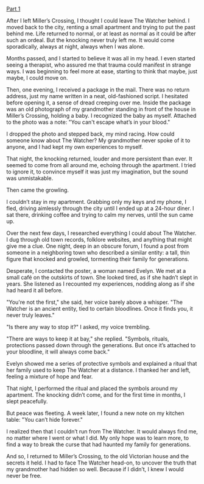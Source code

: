 [Part 1](https://www.reddit.com/r/nosleep/s/UEy1dGh9by)

After I left Miller’s Crossing, I thought I could leave The Watcher behind. I moved back to the city, renting a small apartment and trying to put the past behind me. Life returned to normal, or at least as normal as it could be after such an ordeal. But the knocking never truly left me. It would come sporadically, always at night, always when I was alone.

Months passed, and I started to believe it was all in my head. I even started seeing a therapist, who assured me that trauma could manifest in strange ways. I was beginning to feel more at ease, starting to think that maybe, just maybe, I could move on.

Then, one evening, I received a package in the mail. There was no return address, just my name written in a neat, old-fashioned script. I hesitated before opening it, a sense of dread creeping over me. Inside the package was an old photograph of my grandmother standing in front of the house in Miller’s Crossing, holding a baby. I recognized the baby as myself. Attached to the photo was a note: "You can't escape what’s in your blood."

I dropped the photo and stepped back, my mind racing. How could someone know about The Watcher? My grandmother never spoke of it to anyone, and I had kept my own experiences to myself.

That night, the knocking returned, louder and more persistent than ever. It seemed to come from all around me, echoing through the apartment. I tried to ignore it, to convince myself it was just my imagination, but the sound was unmistakable.

Then came the growling.

I couldn’t stay in my apartment. Grabbing only my keys and my phone, I fled, driving aimlessly through the city until I ended up at a 24-hour diner. I sat there, drinking coffee and trying to calm my nerves, until the sun came up.

Over the next few days, I researched everything I could about The Watcher. I dug through old town records, folklore websites, and anything that might give me a clue. One night, deep in an obscure forum, I found a post from someone in a neighboring town who described a similar entity: a tall, thin figure that knocked and growled, tormenting their family for generations.

Desperate, I contacted the poster, a woman named Evelyn. We met at a small café on the outskirts of town. She looked tired, as if she hadn’t slept in years. She listened as I recounted my experiences, nodding along as if she had heard it all before.

"You're not the first," she said, her voice barely above a whisper. "The Watcher is an ancient entity, tied to certain bloodlines. Once it finds you, it never truly leaves."

"Is there any way to stop it?" I asked, my voice trembling.

"There are ways to keep it at bay," she replied. "Symbols, rituals, protections passed down through the generations. But once it’s attached to your bloodline, it will always come back."

Evelyn showed me a series of protective symbols and explained a ritual that her family used to keep The Watcher at a distance. I thanked her and left, feeling a mixture of hope and fear.

That night, I performed the ritual and placed the symbols around my apartment. The knocking didn’t come, and for the first time in months, I slept peacefully.

But peace was fleeting. A week later, I found a new note on my kitchen table: "You can’t hide forever."

I realized then that I couldn’t run from The Watcher. It would always find me, no matter where I went or what I did. My only hope was to learn more, to find a way to break the curse that had haunted my family for generations.

And so, I returned to Miller’s Crossing, to the old Victorian house and the secrets it held. I had to face The Watcher head-on, to uncover the truth that my grandmother had hidden so well. Because if I didn’t, I knew I would never be free.
